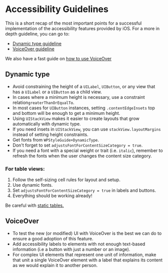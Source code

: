# Accessibility Guidelines

This is a short recap of the most important points for a successful implementation of the accessibility features provided by iOS. For a more in depth guideline, you can go to:

- [Dynamic type guideline](https://github.com/wordpress-mobile/WordPress-iOS/wiki/Dynamic-type-guideline)
- [VoiceOver guideline](https://github.com/wordpress-mobile/WordPress-iOS/wiki/VoiceOver-guideline)

We also have a fast guide on [how to use VoiceOver](https://github.com/wordpress-mobile/WordPress-iOS/wiki/Using-VoiceOver)

## Dynamic type
-   Avoid constraining the height of a  `UILabel`,  `UIButton`, or any view that has a  `UILabel`  or a  `UIButton`  as a child view.
-   In cases where a minimum height is necessary, use a constraint relation`greaterThanOrEqualTo`.
-   In most cases for  `UIButton`  instances, setting  `.contentEdgeInsets`  top and bottom will be enough to get a minimum height.
-   Using  `UIStackView`  makes it easier to create layouts that grow automatically with dynamic type.
-   If you need insets in  `UIStackView`, you can use `stackView.layoutMargins` instead of setting height constraints.
- Get fonts from `WPStyleGuide+DynamicType`.
- Don't forget to set `adjustsFontForContentSizeCategory = true`.
- If you need a font with a special weight or trait (i.e. `italic`), remember to refresh the fonts when the user changes the content size category.

### For table views:
1.  Follow the self-sizing cell rules for layout and setup.
2.  Use dynamic fonts.
3.  Set  `adjustsFontForContentSizeCategory = true`  in labels and buttons.
4.  Everything should be working already!

Be careful with [static tables.](https://github.com/wordpress-mobile/WordPress-iOS/wiki/Dynamic-type-guideline#the-static-tableview-case)

## VoiceOver

- To test the new (or modified) UI with VoiceOver is the best we can do to ensure a good adoption of this feature.
- Add accessibility labels to elements with not enough text-based information (i.e a button with just a number or an image).
- For complex UI elements that represent one unit of information, make that unit a single VoiceOver element with a label that explains its content as we would explain it to another person.